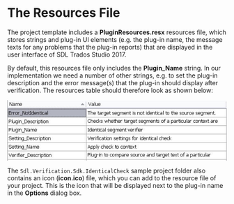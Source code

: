The Resources File
======
The project template includes a **PluginResources.resx** resources file, which stores strings and plug-in UI elements (e.g. the plug-in name, the message texts for any problems that the plug-in reports) that are displayed in the user interface of SDL Trados Studio 2017.

By default, this resources file only includes the **Plugin_Name** string. In our implementation we need a number of other strings, e.g. to set the plug-in description and the error message(s) that the plug-in should display after verification. The resources table should therefore look as shown below:

<img style="display:block; " src="images/resources_identical_check.jpg"/>

The `Sdl.Verification.Sdk.IdenticalCheck` sample project folder also contains an icon (**icon.ico**) file, which you can add to the resource file of your project. This is the icon that will be displayed next to the plug-in name in the **Options** dialog box.